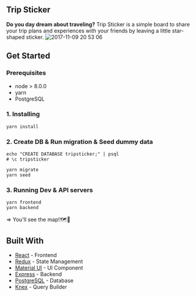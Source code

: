 ## Trip Sticker 
**Do you day dream about traveling?**
Trip Sticker is a simple board to share your trip plans and experiences with your friends by leaving a little star-shaped sticker. 
![2017-11-09 20 53 06](https://user-images.githubusercontent.com/28984604/32604208-2d91d2ac-c590-11e7-940d-16d762d397af.png)

## Get Started
### Prerequisites
- node > 8.0.0
- yarn
- PostgreSQL

### 1. Installing
```
yarn install
```

### 2. Create DB & Run migration & Seed dummy data
```
echo "CREATE DATABASE tripsticker;" | psql
# \c tripsticker

yarn migrate
yarn seed
```

### 3. Running Dev & API servers
```
yarn frontend
yarn backend
```
=> You'll see the map!🗺💃　

## Built With
* [React](https://facebook.github.io/react/) - Frontend
* [Redux](https://github.com/reactjs/redux) - State Management
* [Material UI](http://www.material-ui.com/) - UI Component
* [Express](https://expressjs.com/) - Backend
* [PostgreSQL](https://www.postgresql.org/) - Database
* [Knex](http://knexjs.org/) - Query Builder
